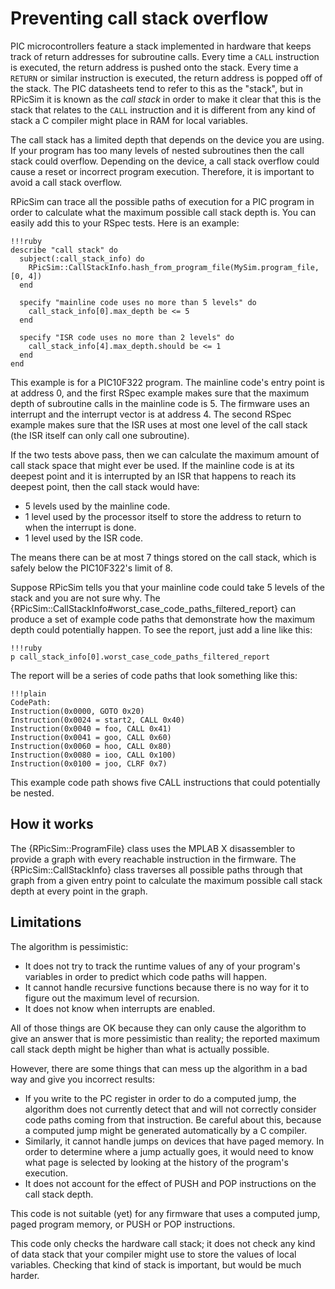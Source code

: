 Preventing call stack overflow
====

PIC microcontrollers feature a stack implemented in hardware that keeps track of return addresses for subroutine calls.
Every time a `CALL` instruction is executed, the return address is pushed onto the stack.
Every time a `RETURN` or similar instruction is executed, the return address is popped off of the stack.
The PIC datasheets tend to refer to this as the "stack", but in RPicSim it is known as the _call stack_ in order to make it clear that this is the stack that relates to the `CALL` instruction and it is different from any kind of stack a C compiler might place in RAM for local variables.

The call stack has a limited depth that depends on the device you are using.
If your program has too many levels of nested subroutines then the call stack could overflow.
Depending on the device, a call stack overflow could cause a reset or incorrect program execution.
Therefore, it is important to avoid a call stack overflow.

RPicSim can trace all the possible paths of execution for a PIC program in order to calculate what the maximum possible call stack depth is.
You can easily add this to your RSpec tests.
Here is an example:

    !!!ruby
    describe "call stack" do
      subject(:call_stack_info) do
        RPicSim::CallStackInfo.hash_from_program_file(MySim.program_file, [0, 4])
      end

      specify "mainline code uses no more than 5 levels" do
        call_stack_info[0].max_depth be <= 5
      end

      specify "ISR code uses no more than 2 levels" do
        call_stack_info[4].max_depth.should be <= 1
      end
    end

This example is for a PIC10F322 program.
The mainline code's entry point is at address 0, and the first RSpec example makes sure that the maximum depth of subroutine calls in the mainline code is 5.
The firmware uses an interrupt and the interrupt vector is at address 4.
The second RSpec example makes sure that the ISR uses at most one level of the call stack (the ISR itself can only call one subroutine).

If the two tests above pass, then we can calculate the maximum amount of call stack space that might ever be used.  If the mainline code is at its deepest point and it is interrupted by an ISR that happens to reach its deepest point, then the call stack would have:

* 5 levels used by the mainline code.
* 1 level used by the processor itself to store the address to return to when the interrupt is done.
* 1 level used by the ISR code.

The means there can be at most 7 things stored on the call stack, which is safely below the PIC10F322's limit of 8.

Suppose RPicSim tells you that your mainline code could take 5 levels of the stack and you are not sure why.
The {RPicSim::CallStackInfo#worst_case_code_paths_filtered_report} can produce a set of example code paths that demonstrate how the maximum depth could potentially happen.
To see the report, just add a line like this:

    !!!ruby
    p call_stack_info[0].worst_case_code_paths_filtered_report

The report will be a series of code paths that look something like this:

    !!!plain
    CodePath:
    Instruction(0x0000, GOTO 0x20)
    Instruction(0x0024 = start2, CALL 0x40)
    Instruction(0x0040 = foo, CALL 0x41)
    Instruction(0x0041 = goo, CALL 0x60)
    Instruction(0x0060 = hoo, CALL 0x80)
    Instruction(0x0080 = ioo, CALL 0x100)
    Instruction(0x0100 = joo, CLRF 0x7)

This example code path shows five CALL instructions that could potentially be nested.

How it works
----

The {RPicSim::ProgramFile} class uses the MPLAB X disassembler to provide a graph with every reachable instruction in the firmware.
The {RPicSim::CallStackInfo} class traverses all possible paths through that graph from a given entry point to calculate the maximum possible call stack depth at every point in the graph.

Limitations
----

The algorithm is pessimistic:

* It does not try to track the runtime values of any of your program's variables in order to predict which code paths will happen.
* It cannot handle recursive functions because there is no way for it to figure out the maximum level of recursion.
* It does not know when interrupts are enabled.

All of those things are OK because they can only cause the algorithm to give an answer that is more pessimistic than reality; the reported maximum call stack depth might be higher than what is actually possible.

However, there are some things that can mess up the algorithm in a bad way and give you incorrect results:

* If you write to the PC register in order to do a computed jump, the algorithm does not currently detect that and will not correctly consider code paths coming from that instruction.
  Be careful about this, because a computed jump might be generated automatically by a C compiler.
* Similarly, it cannot handle jumps on devices that have paged memory.  In order to determine where a jump actually goes, it would need to know what page is selected by looking at the history of the program's execution.
* It does not account for the effect of PUSH and POP instructions on the call stack depth.

This code is not suitable (yet) for any firmware that uses a computed jump, paged program memory, or PUSH or POP instructions.
  
This code only checks the hardware call stack; it does not check any kind of data stack that your compiler might use to store the values of local variables.  Checking that kind of stack is important, but would be much harder.